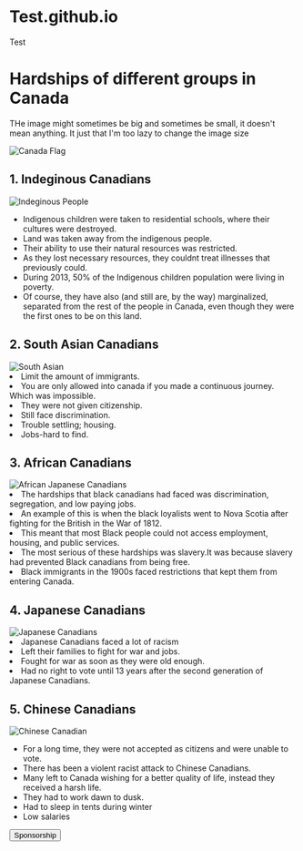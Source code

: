 # Test.github.io
Test
<h1>Hardships of different groups in Canada</h1>
<p>THe image might sometimes be big and sometimes be small, it doesn't mean anything. It just that I'm too lazy to change the image size</p>
<img src="https://upload.wikimedia.org/wikipedia/commons/thumb/d/d9/Flag_of_Canada_%28Pantone%29.svg/1200px-Flag_of_Canada_%28Pantone%29.svg.png"
alt="Canada Flag">

<h2>1. Indeginous Canadians</h2>
<img src="https://d3d0lqu00lnqvz.cloudfront.net/media/media/923baa84-0947-48c8-b6ea-2c78927947dc.jpg"
alt="Indeginous People">
<ul>
    <li>Indigenous children were taken to residential schools, where their cultures were destroyed.</li>
    <li>Land was taken away from the indigenous people. </li>
    <li>Their ability to use their natural resources was restricted.</li>
    <li>As they lost necessary resources, they couldnt treat illnesses that previously could. </li>
    <li>During 2013, 50% of the Indigenous children population were living in poverty.
    <li>Of course, they have also (and still are, by the way) marginalized, separated from the rest of the people in Canada, even though they were the first ones to be on this land. </li>
</ul>

<h2>2. South Asian Canadians</h2>
<img src="https://www.southasiancanadianheritage.ca/wp-content/uploads/2019/02/Beant-Dhaliwal-with-Paul-Dhaliwal-family-pic.jpg-3.jpg"
alt="South Asian"
<ul>
    <li>Limit the amount of immigrants. </li>
    <li>You are only allowed into canada if you made a continuous journey. Which was impossible.</li>
    <li>They were not given citizenship.</li>
    <li>Still face discrimination.</li>
    <li>Trouble settling; housing.</li>
    <li>Jobs-hard to find.</li>
</ul>

<h2>3. African Canadians</h2>
<img src="https://globalnews.ca/wp-content/uploads/2019/11/untitled-design-4.png"
alt="African Japanese Canadians"
<ul>
    <li>The hardships that black canadians had faced was discrimination, segregation, and low paying jobs.</li>
    <li>An example of this is when the black loyalists went to Nova Scotia after fighting for the British in the War of 1812.</li>
    <li>This meant that most Black people could not access employment, housing, and public services.</li>
    <li>The most serious of these hardships was slavery.It was because slavery had prevented Black canadians from being free.</li>
    <li>Black immigrants in the 1900s faced restrictions that kept them from entering Canada.</li>
</ul>


<h2>4. Japanese Canadians</h2>
<img src="https://i1.wp.com/media.globalnews.ca/videostatic/news/lpd8emoskg-n9znvzajha/web_JAPANESE_CANADIAN_INTERNMENT_NAGAI_.jpg?w=1040&quality=70&strip=all"
alt="Japanese Canadians"
<ul>
    <li>Japanese Canadians faced a lot of racism</li>
    <li>Left their families to fight for war and jobs.</li>
    <li>Fought for war as soon as they were old enough.</li>
    <li>Had no right to vote until 13 years after the second generation of Japanese Canadians.</li>
</ul>

<h2>5. Chinese Canadians</h2>
<img src="https://www.rcinet.ca/patrimoine-asiatique-en/wp-content/uploads/sites/26/2012/05/Pic-1-c068863-ch-3.jpg"
alt="Chinese Canadian">
<ul>
    <li>For a long time, they were not accepted as citizens and were unable to vote.</li>
    <li>There has been a violent racist attack to Chinese Canadians.</li>
    <li>Many left to Canada wishing for a better quality of life, instead they received a harsh life.</li>
    <li>They had to work dawn to dusk.</li>
    <li>Had to sleep in tents during winter</li>
    <li>Low salaries</li>
</ul>

<button type="button" onclick="alert('This text is sponsored by SkyBOSS. more information at SkyBOSS.io')">Sponsorship</button>
